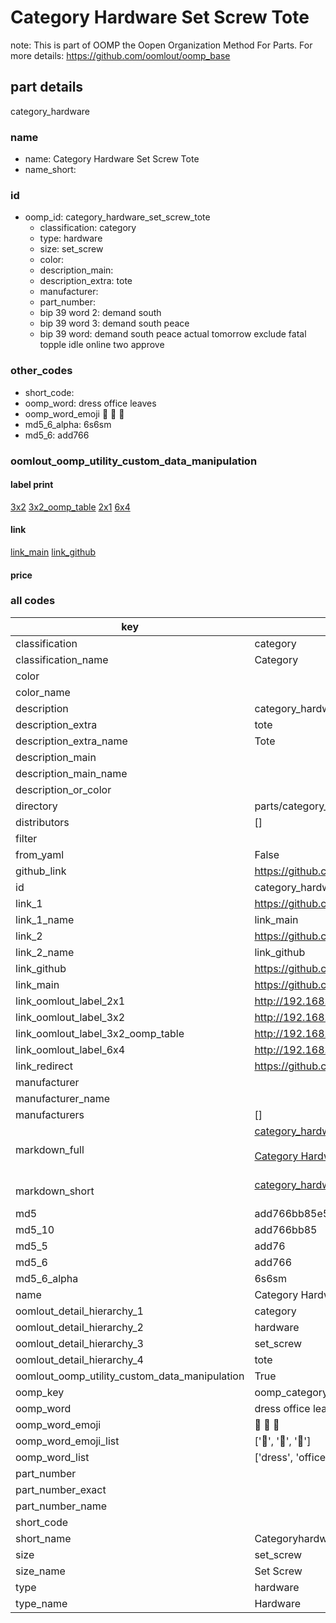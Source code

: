 # Category Hardware Set Screw Tote  

note: This is part of OOMP the Oopen Organization Method For Parts. For more details: https://github.com/oomlout/oomp_base

##  part details
  



category_hardware



### name
* name: Category Hardware Set Screw Tote
* name_short: 
### id
* oomp_id: category_hardware_set_screw_tote
  * classification: category
  * type: hardware
  * size: set_screw
  * color: 
  * description_main: 
  * description_extra: tote
  * manufacturer: 
  * part_number: 
  * bip 39 word 2: demand south
  * bip 39 word 3: demand south peace
  * bip 39 word: demand south peace actual tomorrow exclude fatal topple idle online two approve

### other_codes
* short_code: 
* oomp_word: dress office leaves
* oomp_word_emoji :dress: :office: :leaves:
* md5_6_alpha: 6s6sm
* md5_6: add766






### oomlout_oomp_utility_custom_data_manipulation
#### label print
[3x2](http://192.168.1.245:1112/?label=oomp%206s6sm)
[3x2_oomp_table](http://192.168.1.108:1112/?label=oomp%206s6sm)
[2x1](http://192.168.1.242:1112/?label=oomp%206s6sm)
[6x4](http://192.168.1.55:1112/?label=oomp%206s6sm)    

#### link

[link_main](https://github.com/oomlout/oomlout_oomp_version_1_messy/tree/main/parts/category_hardware_set_screw_tote) [link_github](https://github.com/oomlout/oomlout_oomp_version_1_messy/tree/main/parts/category_hardware_set_screw_tote)                             

#### price







### all codes 
| key | value |  
| --- | --- |  
| classification | category |  
| classification_name | Category |  
| color |  |  
| color_name |  |  
| description | category_hardware |  
| description_extra | tote |  
| description_extra_name | Tote |  
| description_main |  |  
| description_main_name |  |  
| description_or_color |   |  
| directory | parts/category_hardware_set_screw_tote |  
| distributors | [] |  
| filter |  |  
| from_yaml | False |  
| github_link | https://github.com/oomlout/oomlout_oomp_part_src/tree/main/parts/category_hardware_set_screw_tote |  
| id | category_hardware_set_screw_tote |  
| link_1 | https://github.com/oomlout/oomlout_oomp_version_1_messy/tree/main/parts/category_hardware_set_screw_tote |  
| link_1_name | link_main |  
| link_2 | https://github.com/oomlout/oomlout_oomp_version_1_messy/tree/main/parts/category_hardware_set_screw_tote |  
| link_2_name | link_github |  
| link_github | https://github.com/oomlout/oomlout_oomp_version_1_messy/tree/main/parts/category_hardware_set_screw_tote |  
| link_main | https://github.com/oomlout/oomlout_oomp_version_1_messy/tree/main/parts/category_hardware_set_screw_tote |  
| link_oomlout_label_2x1 | http://192.168.1.242:1112/?label=oomp%206s6sm |  
| link_oomlout_label_3x2 | http://192.168.1.245:1112/?label=oomp%206s6sm |  
| link_oomlout_label_3x2_oomp_table | http://192.168.1.108:1112/?label=oomp%206s6sm |  
| link_oomlout_label_6x4 | http://192.168.1.55:1112/?label=oomp%206s6sm |  
| link_redirect | https://github.com/oomlout/oomlout_oomp_version_1_messy/tree/main/parts/category_hardware_set_screw_tote |  
| manufacturer |  |  
| manufacturer_name |  |  
| manufacturers | [] |  
| markdown_full | [category_hardware_set_screw_tote](none)<br>[](none)<br>[Category Hardware Set Screw Tote](none)<br><br> |  
| markdown_short | [category_hardware_set_screw_tote](none)<br><br> |  
| md5 | add766bb85e52a713bf2102f43b409d1 |  
| md5_10 | add766bb85 |  
| md5_5 | add76 |  
| md5_6 | add766 |  
| md5_6_alpha | 6s6sm |  
| name | Category Hardware Set Screw Tote |  
| oomlout_detail_hierarchy_1 | category |  
| oomlout_detail_hierarchy_2 | hardware |  
| oomlout_detail_hierarchy_3 | set_screw |  
| oomlout_detail_hierarchy_4 | tote |  
| oomlout_oomp_utility_custom_data_manipulation | True |  
| oomp_key | oomp_category_hardware_set_screw_tote |  
| oomp_word | dress office leaves |  
| oomp_word_emoji | :dress: :office: :leaves: |  
| oomp_word_emoji_list | [':dress:', ':office:', ':leaves:'] |  
| oomp_word_list | ['dress', 'office', 'leaves'] |  
| part_number |  |  
| part_number_exact |  |  
| part_number_name |  |  
| short_code |  |  
| short_name | Categoryhardware |  
| size | set_screw |  
| size_name | Set Screw |  
| type | hardware |  
| type_name | Hardware |  
